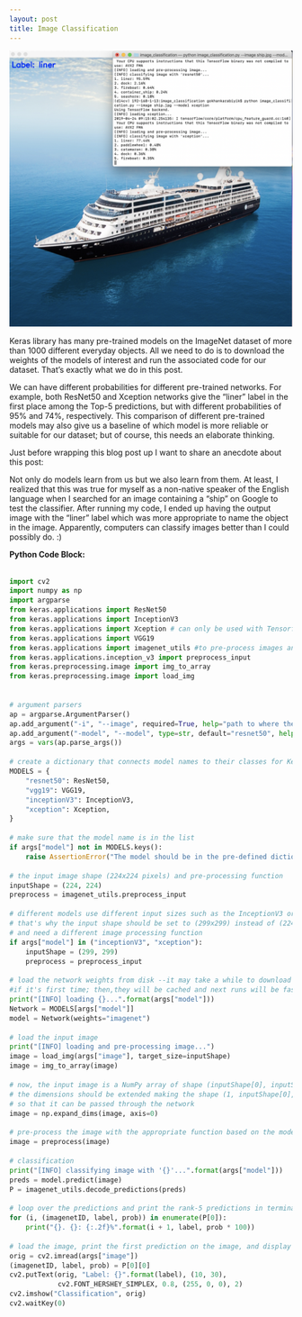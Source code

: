 ```yaml
---
layout: post
title: Image Classification
---
```

![2019-4-24-Image-Classification](/images/image_classification_output.png "2019-4-24-Image-Classification")

Keras library has many pre-trained models on the ImageNet dataset of more than 1000 different everyday objects. All we need to do is to download the weights of the models of interest and run the associated code for our dataset. That’s exactly what we do in this post.

We can have different probabilities for different pre-trained networks. For example, both ResNet50 and Xception networks give the “liner” label in the first place among the Top-5 predictions, but with different probabilities of 95% and 74%, respectively. This comparison of different pre-trained models may also give us a baseline of which model is more reliable or suitable for our dataset; but of course, this needs an elaborate thinking.

Just before wrapping this blog post up I want to share an anecdote about this post:

Not only do models learn from us but we also learn from them. At least, I realized that this was true for myself as a non-native speaker of the English language when I searched for an image containing a “ship” on Google to test the classifier. After running my code, I ended up having the output image with the “liner” label which was more appropriate to name the object in the image. Apparently, computers can classify images better than I could possibly do. :)


**Python Code Block:**

```python

import cv2
import numpy as np
import argparse
from keras.applications import ResNet50
from keras.applications import InceptionV3
from keras.applications import Xception # can only be used with Tensorflow backend
from keras.applications import VGG19
from keras.applications import imagenet_utils #to pre-process images and decode outputs
from keras.applications.inception_v3 import preprocess_input
from keras.preprocessing.image import img_to_array
from keras.preprocessing.image import load_img


# argument parsers
ap = argparse.ArgumentParser()
ap.add_argument("-i", "--image", required=True, help="path to where the image is")
ap.add_argument("-model", "--model", type=str, default="resnet50", help="name of pre-trained network")
args = vars(ap.parse_args())

# create a dictionary that connects model names to their classes for Keras
MODELS = {
    "resnet50": ResNet50,
    "vgg19": VGG19,
    "inceptionV3": InceptionV3,
    "xception": Xception,
}

# make sure that the model name is in the list
if args["model"] not in MODELS.keys():
    raise AssertionError("The model should be in the pre-defined dictionary")

# the input image shape (224x224 pixels) and pre-processing function
inputShape = (224, 224)
preprocess = imagenet_utils.preprocess_input

# different models use different input sizes such as the InceptionV3 or Xception networks,
# that's why the input shape should be set to (299x299) instead of (224x224)
# and need a different image processing function
if args["model"] in ("inceptionV3", "xception"):
    inputShape = (299, 299)
    preprocess = preprocess_input

# load the network weights from disk --it may take a while to download
#if it's first time; then,they will be cached and next runs will be faster
print("[INFO] loading {}...".format(args["model"]))
Network = MODELS[args["model"]]
model = Network(weights="imagenet")

# load the input image
print("[INFO] loading and pre-processing image...")
image = load_img(args["image"], target_size=inputShape)
image = img_to_array(image)

# now, the input image is a NumPy array of shape (inputShape[0], inputShape[1], 3);however,
# the dimensions should be extended making the shape (1, inputShape[0], inputShape[1], 3)
# so that it can be passed through the network
image = np.expand_dims(image, axis=0)

# pre-process the image with the appropriate function based on the model that has been loaded
image = preprocess(image)

# classification
print("[INFO] classifying image with '{}'...".format(args["model"]))
preds = model.predict(image)
P = imagenet_utils.decode_predictions(preds)

# loop over the predictions and print the rank-5 predictions in terminal
for (i, (imagenetID, label, prob)) in enumerate(P[0]):
    print("{}. {}: {:.2f}%".format(i + 1, label, prob * 100))

# load the image, print the first prediction on the image, and display
orig = cv2.imread(args["image"])
(imagenetID, label, prob) = P[0][0]
cv2.putText(orig, "Label: {}".format(label), (10, 30),
            cv2.FONT_HERSHEY_SIMPLEX, 0.8, (255, 0, 0), 2)
cv2.imshow("Classification", orig)
cv2.waitKey(0)



```

